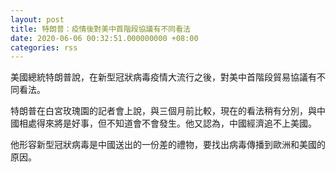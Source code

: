 ```yaml
---
layout: post
title: 特朗普：疫情後對美中首階段協議有不同看法
date: 2020-06-06 00:32:51.000000000 +08:00
categories: rss
---
```


美國總統特朗普說，在新型冠狀病毒疫情大流行之後，對美中首階段貿易協議有不同看法。

特朗普在白宮玫瑰園的記者會上說，與三個月前比較，現在的看法稍有分別，與中國相處得來將是好事，但不知道會不會發生。他又認為，中國經濟追不上美國。

他形容新型冠狀病毒是中國送出的一份差的禮物，要找出病毒傳播到歐洲和美國的原因。
